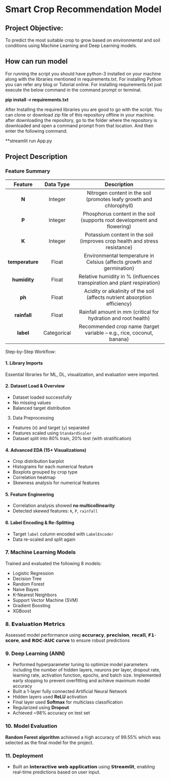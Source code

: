 # Smart Crop Recommendation Model
## Project Objective:
To predict the most suitable crop to grow based on environmental and soil conditions using Machine Learning and Deep Learning models.
## How can run model 
For running the script you should have python-3 installed on your machine along with the libraries mentioned in requirements.txt. For installing Python you can refer any blog or Tutorial online. For installing requirements.txt just execute the below command in the command prompt or terminal. 

**pip install -r requirements.txt**

After Installing the required libraries you are good to go with the  script. You can clone or download zip file of this repository 
offline in your machine. after downloading the repository, go to the folder where the repository is downloaded and open a command prompt from 
that location. And then enter the following command. 

 **streamlit run App.py

## Project Description
 
###  Feature Summary
| Feature           | Data Type    | Description                                                                 |
| :---------------: |:-----------: |:--------------------------------------------------------------------------: |
| **N**           | Integer     | Nitrogen content in the soil (promotes leafy growth and chlorophyll)       |
| **P**           | Integer     | Phosphorus content in the soil (supports root development and flowering)   |
| **K**           | Integer     | Potassium content in the soil (improves crop health and stress resistance) |
| **temperature** | Float       | Environmental temperature in Celsius (affects growth and germination)      |
| **humidity**    | Float       | Relative humidity in % (influences transpiration and plant respiration)    |
| **ph**          | Float       | Acidity or alkalinity of the soil (affects nutrient absorption efficiency) |
| **rainfall**    | Float       | Rainfall amount in mm (critical for hydration and root health)             |
| **label**       | Categorical | Recommended crop name (target variable – e.g., rice, coconut, banana)      |


Step-by-Step Workflow:

#### 1. Library Imports
Essential libraries for ML, DL, visualization, and evaluation were imported.

#### 2. Dataset Load & Overview
* Dataset loaded successfully
* No missing values
* Balanced target distribution

3. Data Preprocessing
* Features (`X`) and target (`y`) separated
* Features scaled using `StandardScaler`
* Dataset split into 80% train, 20% test (with stratification)

####  4. Advanced EDA (15+ Visualizations)
* Crop distribution barplot
* Histograms for each numerical feature
* Boxplots grouped by crop type
* Correlation heatmap
* Skewness analysis for numerical features

####  5. Feature Engineering
* Correlation analysis showed **no multicollinearity**
* Detected skewed features: `K`, `P`, `rainfall`

####  6. Label Encoding & Re-Splitting
* Target `label` column encoded with `LabelEncoder`
* Data re-scaled and split again

###  7. Machine Learning Models
Trained and evaluated the following 8 models:
* Logistic Regression
* Decision Tree
* Random Forest
* Naive Bayes
* K-Nearest Neighbors
* Support Vector Machine (SVM)
* Gradient Boosting
* XGBoost

### 8. 𝗘𝘃𝗮𝗹𝘂𝗮𝘁𝗶𝗼𝗻 𝗠𝗲𝘁𝗿𝗶𝗰𝘀  
Assessed model performance using 𝗮𝗰𝗰𝘂𝗿𝗮𝗰𝘆, 𝗽𝗿𝗲𝗰𝗶𝘀𝗶𝗼𝗻, 𝗿𝗲𝗰𝗮𝗹𝗹, 𝗙𝟭-𝘀𝗰𝗼𝗿𝗲, 𝗮𝗻𝗱 𝗥𝗢𝗖-𝗔𝗨𝗖 𝗰𝘂𝗿𝘃𝗲 to ensure robust predictions

### 9. Deep Learning (ANN)
* Performed hyperparameter tuning to optimize model parameters including the number of hidden layers, neurons per layer, dropout rate, learning rate, activation function, epochs, and batch size. Implemented early stopping to prevent overfitting and achieve maximum model accuracy
* Built a 1-layer fully connected Artificial Neural Network
* Hidden layers used **ReLU** activation
* Final layer used **Softmax** for multiclass classification
* Regularized using **Dropout**
* Achieved \~98% accuracy on test set

### 10. Model Evaluation
**Random Forest algorithm**  achieved a high accuracy of 99.55%  which was selected as the final model for the project.

### 11. Deployment
* Built an 𝗶𝗻𝘁𝗲𝗿𝗮𝗰𝘁𝗶𝘃𝗲 𝘄𝗲𝗯 𝗮𝗽𝗽𝗹𝗶𝗰𝗮𝘁𝗶𝗼𝗻 using 𝗦𝘁𝗿𝗲𝗮𝗺𝗹𝗶𝘁, enabling real-time predictions based on user input.


